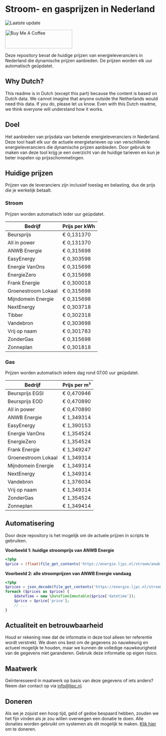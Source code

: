 # Stroom- en gasprijzen in Nederland

![Laatste update](https://img.shields.io/badge/laatste%20update-2025--01--18%2010%3A00%20CET-brightgreen)

<a href="https://www.buymeacoffee.com/Lars-" target="_blank"><img src="https://cdn.buymeacoffee.com/buttons/v2/default-orange.png" alt="Buy Me A Coffee" height="60" style="height: 60px !important;width: 217px !important;" ></a>

Deze repository bevat de huidige prijzen van energieleveranciers in Nederland die dynamische prijzen aanbieden. De prijzen worden elk uur automatisch geüpdatet.

## Why Dutch?

This readme is in Dutch (except this part) because the content is based on Dutch data. We cannot imagine that anyone outside the Netherlands would need this data. If you do, please let us know. Even with this Dutch readme, we think
everyone will understand how it works.

## Doel

Het aanbieden van prijsdata van bekende energieleveranciers in Nederland. Deze tool haalt elk uur de actuele energietarieven op van verschillende energieleveranciers die dynamische prijzen aanbieden. Door gebruik te maken van deze tool
krijg je een overzicht van de huidige tarieven en kun je beter inspelen op prijsschommelingen.

## Huidige prijzen

Prijzen van de leveranciers zijn inclusief toeslag en belasting, dus de prijs die je werkelijk betaalt.

### Stroom

Prijzen worden automatisch ieder uur geüpdatet.

 Bedrijf | Prijs per kWh 
---------|---------------
Beursprijs | € 0,131370
All in power | € 0,131370
ANWB Energie | € 0,315698
EasyEnergy | € 0,303598
Energie VanOns | € 0,315698
EnergieZero | € 0,315698
Frank Energie | € 0,300018
Groenestroom Lokaal | € 0,315698
Mijndomein Energie | € 0,315698
NextEnergy | € 0,303718
Tibber | € 0,302318
Vandebron | € 0,303698
Vrij op naam | € 0,301783
ZonderGas | € 0,315698
Zonneplan | € 0,301818


### Gas

Prijzen worden automatisch iedere dag rond 07.00 uur geüpdatet.

 Bedrijf | Prijs per m³ 
---------|--------------
Beursprijs EGSI | € 0,470946
Beursprijs EOD | € 0,470890
All in power | € 0,470890
ANWB Energie | € 1,349314
EasyEnergy | € 1,390153
Energie VanOns | € 1,354524
EnergieZero | € 1,354524
Frank Energie | € 1,349247
Groenestroom Lokaal | € 1,349314
Mijndomein Energie | € 1,349314
NextEnergy | € 1,349314
Vandebron | € 1,376034
Vrij op naam | € 1,349314
ZonderGas | € 1,354524
Zonneplan | € 1,349414


## Automatisering

Door deze repository is het mogelijk om de actuele prijzen in scripts te gebruiken.

**Voorbeeld 1: huidige stroomprijs van ANWB Energie**

```php
<?php
$price = (float)file_get_contents('https://energie.ljpc.nl/stroom/anwb-energie-nu.txt');

```

**Voorbeeld 2: alle stroomprijzen van ANWB Energie vandaag**

```php
<?php
$prices = json_decode(file_get_contents('https://energie.ljpc.nl/stroom/all-in-power-vandaag.json'),true);
foreach ($prices as $price) {
    $dateTime = new \DateTimeImmutable($price['datetime']);
    $price = $price['price'];
    // ...
}
```

## Actualiteit en betrouwbaarheid

Houd er rekening mee dat de informatie in deze tool alleen ter referentie wordt verstrekt. We doen ons best om de gegevens zo nauwkeurig en actueel mogelijk te houden, maar we kunnen de volledige nauwkeurigheid van de gegevens niet
garanderen. Gebruik deze informatie op eigen risico.

## Maatwerk

Geïnteresseerd in maatwerk op basis van deze gegevens of iets anders? Neem dan contact op
via [info@ljpc.nl](mailto:info@ljpc.nl?subject=Energie%20prijzen).

## Doneren

Als we je zojuist een hoop tijd, geld of gedoe bespaard hebben, zouden we het fijn vinden als je zou willen overwegen een
donatie te doen. Alle donaties worden gebruikt om systemen als dit mogelijk te
maken. [Klik hier](https://www.buymeacoffee.com/Lars-) om te doneren.
